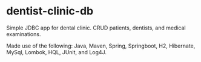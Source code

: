 # dentist-clinic-db
Simple JDBC app for dental clinic. CRUD patients, dentists, and medical examinations.

Made use of the following:
Java, Maven, Spring, Springboot, H2, Hibernate, MySql, Lombok, HQL, JUnit, and Log4J.
